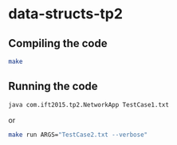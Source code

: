 # data-structs-tp2

## Compiling the code

```bash
make
```

## Running the code

```bash
java com.ift2015.tp2.NetworkApp TestCase1.txt
```

or

```bash
make run ARGS="TestCase2.txt --verbose"
```
